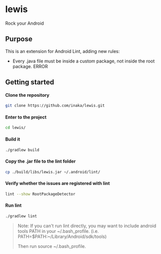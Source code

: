 # lewis
Rock your Android

## Purpose

This is an extension for Android Lint, adding new rules:
* Every .java file must be inside a custom package, not inside the root package. ERROR

## Getting started

#### Clone the repository
```bash
git clone https://github.com/inaka/lewis.git
```

#### Enter to the project
```bash
cd lewis/
```

#### Build it
```bash
./gradlew build
```

#### Copy the .jar file to the lint folder
```bash
cp ./build/libs/lewis.jar ~/.android/lint/
```

#### Verify whether the issues are registered with lint
```bash
lint --show RootPackageDetector
```

#### Run lint
```bash
./gradlew lint
```
>   Note: If you can't run lint directly, you may want to include android tools PATH in your ~/.bash_profile. (i.e. PATH=$PATH:~/Library/Android/sdk/tools)
>
>    Then run source ~/.bash_profile.
